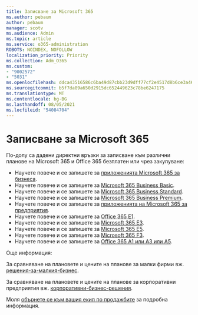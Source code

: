```yaml
---
title: Записване за Microsoft 365
ms.author: pebaum
author: pebaum
manager: scotv
ms.audience: Admin
ms.topic: article
ms.service: o365-administration
ROBOTS: NOINDEX, NOFOLLOW
localization_priority: Priority
ms.collection: Adm_O365
ms.custom:
- "9002572"
- "5031"
ms.openlocfilehash: ddca43516586c6ba49d87cbb23d9dff77cf2e4517d8b6ce3a46d00e535b59afb
ms.sourcegitcommit: b5f7da89a650d2915dc652449623c78be6247175
ms.translationtype: MT
ms.contentlocale: bg-BG
ms.lasthandoff: 08/05/2021
ms.locfileid: "54084704"
---
```

# <a name="sign-up-for-microsoft-365"></a>Записване за Microsoft 365

По-долу са дадени директни връзки за записване към различни планове на Microsoft 365 и Office 365 безплатен или чрез закупуване:

- Научете повече и се запишете за [приложенията Microsoft 365 за бизнеса](https://products.office.com/business/office-365-business?activetab=pivot%3aoverviewtab).
- Научете повече и се запишете за [Microsoft 365 Business Basic](https://products.office.com/business/office-365-business-essentials?activetab=pivot%3aoverviewtab).
- Научете повече и се запишете за [Microsoft 365 Business Standard](https://products.office.com/business/office-365-business-premium?activetab=pivot%3aoverviewtab).
- Научете повече и се запишете за [Microsoft 365 Business Premium](https://www.microsoft.com/microsoft-365/business/microsoft-365-business?activetab=pivot%3aoverviewtab).
- Научете повече и се запишете за [приложенията на Microsoft 365 за предприятия](https://products.office.com/business/office-365-proplus-product?activetab=pivot%3aoverviewtab).
- Научете повече и се запишете за [Office 365 E1](https://www.microsoft.com/microsoft-365/business/office-365-enterprise-e1-business-software?activetab=pivot:overviewtab).
- Научете повече и се запишете за [Microsoft 365 E3](https://www.microsoft.com/microsoft-365/enterprise-e3-business-software).
- Научете повече и се запишете за [Microsoft 365 E5](https://www.microsoft.com/microsoft-365/enterprise-e5-business-software?activetab=pivot%3aoverviewtab).
- Научете повече и се запишете за [Microsoft 365 F3](https://www.microsoft.com/microsoft-365/microsoft-365-enterprise-f3?activetab=pivot%3aoverviewtab).
- Научете повече и се запишете за [Office 365 А1 или А3 или A5](https://www.microsoft.com/microsoft-365/academic/compare-office-365-education-plans?activetab=tab:primaryr1).

Още информация:

За сравняване на плановете и цените на планове за малки фирми вж. [решения-за-малкия-бизнес](https://products.office.com/business/small-business-solutions#office-ContentAreaHeadingTemplate-1cuvapm).

За сравняване на плановете и цените на планове за корпоративни предприятия вж. [корпоративни-бизнес-решения](https://www.microsoft.com/microsoft-365/business/compare-more-office-365-for-business-plans).

Моля [обърнете се към вашия екип по продажбите](https://go.microsoft.com/fwlink/?linkid=2127718) за подробна информация.
